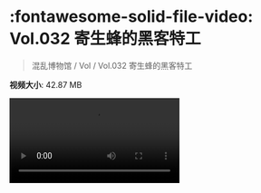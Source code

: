 # :fontawesome-solid-file-video: Vol.032 寄生蜂的黑客特工

> 混乱博物馆 / Vol / Vol.032 寄生蜂的黑客特工

**视频大小**: 42.87 MB

<div class="video"><video src="https://file.hsyhx.top/archive/混乱博物馆/Vol/032.mp4" controls preload>🤔 您的浏览器不支持 video 标签</video></div>
